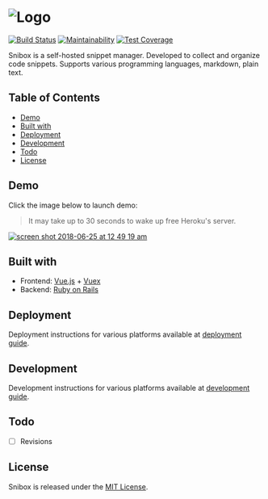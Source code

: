 ![Logo](https://user-images.githubusercontent.com/312873/35063615-acf68302-fbd8-11e7-91c5-0b3b6f5966c4.png)
=
[![Build Status](https://travis-ci.org/snibox/snibox.svg?branch=master)](https://travis-ci.org/snibox/snibox)
[![Maintainability](https://api.codeclimate.com/v1/badges/dde7ef3c752b360accc4/maintainability)](https://codeclimate.com/github/snibox/snibox/maintainability) 
[![Test Coverage](https://api.codeclimate.com/v1/badges/dde7ef3c752b360accc4/test_coverage)](https://codeclimate.com/github/snibox/snibox/test_coverage) 

Snibox is a self-hosted snippet manager.
Developed to collect and organize code snippets.
Supports various programming languages, markdown, plain text. 

## Table of Contents
- [Demo](#demo)
- [Built with](#built-with)
- [Deployment](#deployment)    
- [Development](#development)
- [Todo](#todo)
- [License](#license)

## Demo
Click the image below to launch demo:
> It may take up to 30 seconds to wake up free Heroku's server.

[![screen shot 2018-06-25 at 12 49 19 am](https://user-images.githubusercontent.com/312873/42724139-7443968e-8775-11e8-8007-59e5b0754756.png)](https://snibox-demo.herokuapp.com/)

## Built with
* Frontend: [Vue.js](https://vuejs.org/) + [Vuex](https://vuex.vuejs.org/)
* Backend: [Ruby on Rails](https://rubyonrails.org/)

## Deployment
Deployment instructions for various platforms available at 
[deployment guide](https://snibox.github.io/docs/deployment.html).

## Development
Development instructions for various platforms available at 
[development guide](https://snibox.github.io/docs/development.html).

## Todo
- [ ] Revisions

## License
Snibox is released under the [MIT License](https://opensource.org/licenses/MIT).
